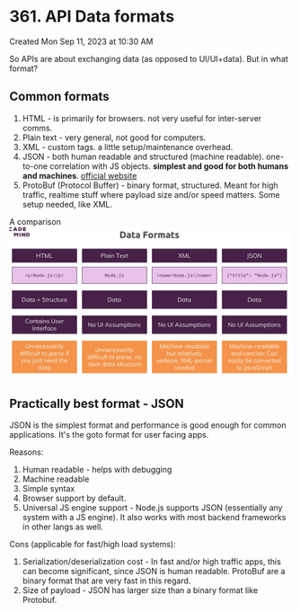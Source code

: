 # 361. API Data formats
Created Mon Sep 11, 2023 at 10:30 AM

So APIs are about exchanging data (as opposed to UI/UI+data). But in what format?

## Common formats
1. HTML - is primarily for browsers. not very useful for inter-server comms.
2. Plain text - very general, not good for computers.
3. XML - custom tags. a little setup/maintenance overhead.
4. JSON - both human readable and structured (machine readable). one-to-one correlation with JS objects.  **simplest and good for both humans and machines**. [official website](https://www.json.org/)
5. ProtoBuf (Protocol Buffer) - binary format, structured. Meant for high traffic, realtime stuff where payload size and/or speed matters. Some setup needed, like XML.

A comparison
![](../../../../assets/361_API_Data_formats-image-1-1d84a321.png)

## Practically best format - JSON
JSON is the simplest format and performance is good enough for common applications. It's the goto format for user facing apps.

Reasons:
1. Human readable - helps with debugging
2. Machine readable
3. Simple syntax
4. Browser support by default. 
5. Universal JS engine support - Node.js supports JSON (essentially any system with a JS engine). It also works with most backend frameworks in other langs as well.

Cons (applicable for fast/high load systems):
1. Serialization/deserialization cost - In fast and/or high traffic apps, this can become significant, since JSON is human readable. ProtoBuf are a binary format that are very fast in this regard.
2. Size of payload - JSON has larger size than a binary format like Protobuf.